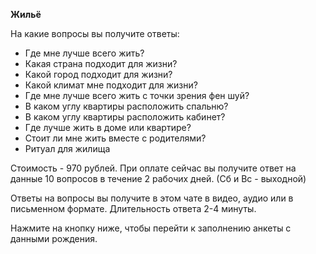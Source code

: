 <b>Жильё</b>

На какие вопросы вы получите ответы:

- Где мне лучше всего жить?
- Какая страна подходит для жизни?
- Какой город подходит для жизни?
- Какой климат мне подходит для жизни?
- Где мне лучше всего жить с точки зрения фен шуй?
- В каком углу квартиры расположить спальню?
- В каком углу квартиры расположить кабинет?
- Где лучше жить в доме или квартире?
- Стоит ли мне жить вместе с родителями?
- Ритуал для жилища

Стоимость - 970 рублей. При оплате сейчас вы получите ответ на данные 10 вопросов в течение 2 рабочих дней. (Сб и Вс - выходной)

Ответы на вопросы вы получите в этом чате в видео, аудио или в письменном формате. Длительность ответа 2-4 минуты.

Нажмите на кнопку ниже, чтобы перейти к заполнению анкеты с данными рождения.